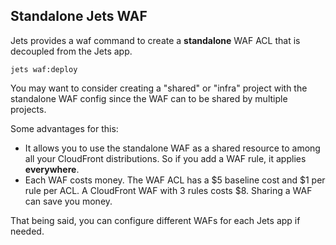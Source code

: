 ## Standalone Jets WAF

Jets provides a waf command to create a **standalone** WAF ACL that is decoupled from the Jets app.

    jets waf:deploy

You may want to consider creating a "shared" or "infra" project with the standalone WAF config since the WAF can to be shared by multiple projects.

Some advantages for this:

* It allows you to use the standalone WAF as a shared resource to among all your CloudFront distributions.  So if you add a WAF rule, it applies **everywhere**.
* Each WAF costs money. The WAF ACL has a $5 baseline cost and $1 per rule per ACL. A CloudFront WAF with 3 rules costs $8. Sharing a WAF can save you money.

That being said, you can configure different WAFs for each Jets app if needed.

